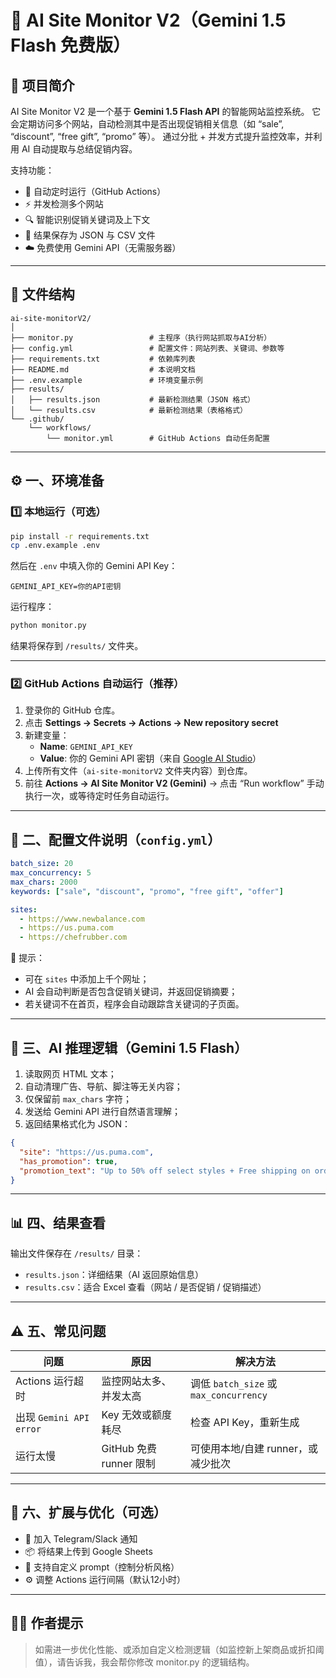 # 🧠 AI Site Monitor V2（Gemini 1.5 Flash 免费版）

## 📘 项目简介
AI Site Monitor V2 是一个基于 **Gemini 1.5 Flash API** 的智能网站监控系统。
它会定期访问多个网站，自动检测其中是否出现促销相关信息（如 “sale”, “discount”, “free gift”, “promo” 等）。
通过分批 + 并发方式提升监控效率，并利用 AI 自动提取与总结促销内容。

支持功能：
- 🔁 自动定时运行（GitHub Actions）
- ⚡ 并发检测多个网站
- 🔍 智能识别促销关键词及上下文
- 💾 结果保存为 JSON 与 CSV 文件
- ☁️ 免费使用 Gemini API（无需服务器）

---

## 🧩 文件结构

```
ai-site-monitorV2/
│
├── monitor.py                 # 主程序（执行网站抓取与AI分析）
├── config.yml                 # 配置文件：网站列表、关键词、参数等
├── requirements.txt           # 依赖库列表
├── README.md                  # 本说明文档
├── .env.example               # 环境变量示例
├── results/
│   ├── results.json           # 最新检测结果（JSON 格式）
│   └── results.csv            # 最新检测结果（表格格式）
└── .github/
    └── workflows/
        └── monitor.yml        # GitHub Actions 自动任务配置
```

---

## ⚙️ 一、环境准备

### 1️⃣ 本地运行（可选）

```bash
pip install -r requirements.txt
cp .env.example .env
```

然后在 `.env` 中填入你的 Gemini API Key：
```
GEMINI_API_KEY=你的API密钥
```

运行程序：
```bash
python monitor.py
```

结果将保存到 `/results/` 文件夹。

---

### 2️⃣ GitHub Actions 自动运行（推荐）

1. 登录你的 GitHub 仓库。  
2. 点击 **Settings → Secrets → Actions → New repository secret**  
3. 新建变量：
   - **Name**: `GEMINI_API_KEY`
   - **Value**: 你的 Gemini API 密钥（来自 [Google AI Studio](https://makersuite.google.com/app/apikey)）  
4. 上传所有文件（`ai-site-monitorV2` 文件夹内容）到仓库。  
5. 前往 **Actions → AI Site Monitor V2 (Gemini)** → 点击 “Run workflow” 手动执行一次，或等待定时任务自动运行。

---

## 🧭 二、配置文件说明（`config.yml`）

```yaml
batch_size: 20
max_concurrency: 5
max_chars: 2000
keywords: ["sale", "discount", "promo", "free gift", "offer"]

sites:
  - https://www.newbalance.com
  - https://us.puma.com
  - https://chefrubber.com
```

📌 提示：
- 可在 `sites` 中添加上千个网址；
- AI 会自动判断是否包含促销关键词，并返回促销摘要；
- 若关键词不在首页，程序会自动跟踪含关键词的子页面。

---

## 🤖 三、AI 推理逻辑（Gemini 1.5 Flash）

1. 读取网页 HTML 文本；
2. 自动清理广告、导航、脚注等无关内容；
3. 仅保留前 `max_chars` 字符；
4. 发送给 Gemini API 进行自然语言理解；
5. 返回结果格式化为 JSON：

```json
{
  "site": "https://us.puma.com",
  "has_promotion": true,
  "promotion_text": "Up to 50% off select styles + Free shipping on orders over $75."
}
```

---

## 📊 四、结果查看

输出文件保存在 `/results/` 目录：
- `results.json`：详细结果（AI 返回原始信息）  
- `results.csv`：适合 Excel 查看（网站 / 是否促销 / 促销描述）

---

## ⚠️ 五、常见问题

| 问题 | 原因 | 解决方法 |
|------|------|-----------|
| Actions 运行超时 | 监控网站太多、并发太高 | 调低 `batch_size` 或 `max_concurrency` |
| 出现 `Gemini API error` | Key 无效或额度耗尽 | 检查 API Key，重新生成 |
| 运行太慢 | GitHub 免费 runner 限制 | 可使用本地/自建 runner，或减少批次 |

---

## 🚀 六、扩展与优化（可选）

- 🔔 加入 Telegram/Slack 通知  
- 📦 将结果上传到 Google Sheets  
- 🧩 支持自定义 prompt（控制分析风格）  
- ⚙️ 调整 Actions 运行间隔（默认12小时）

---

## 🧑‍💻 作者提示

> 如需进一步优化性能、或添加自定义检测逻辑（如监控新上架商品或折扣阈值），请告诉我，我会帮你修改 monitor.py 的逻辑结构。
